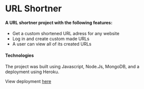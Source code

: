 # URL Shortner
#### A URL shortner project with the following features:
- Get a custom shortened URL adress for any website
- Log in and create custom made URLs
- A user can view all of its created URLs

#### Technologies
The project was built using Javascript, Node.Js, MongoDB, and a deployment using Heroku.

View deployment [here](https://link-cut.herokuapp.com/)
